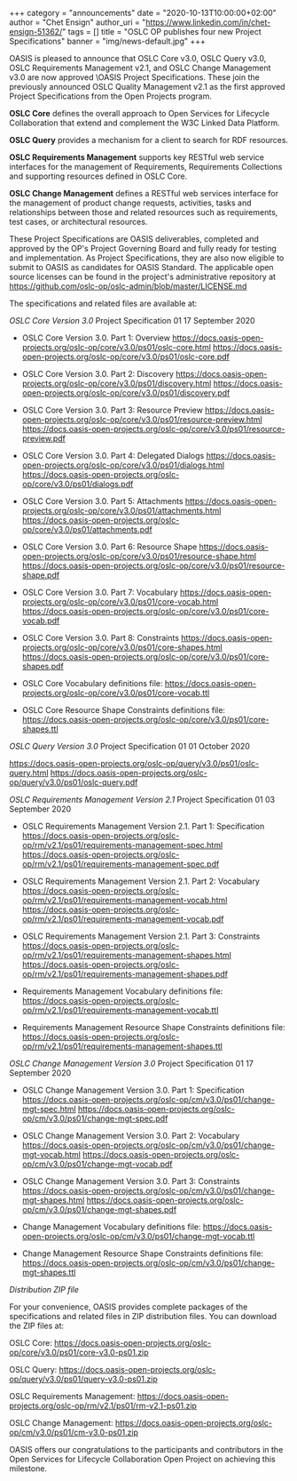 +++
category = "announcements"
date = "2020-10-13T10:00:00+02:00"
author = "Chet Ensign"
author_uri = "https://www.linkedin.com/in/chet-ensign-51362/"
tags = []
title = "OSLC OP publishes four new Project Specifications"
banner = "img/news-default.jpg"
+++

OASIS is pleased to announce that OSLC Core v3.0, OSLC Query v3.0, OSLC Requirements Management v2.1, and OSLC Change Management v3.0 are now approved \OASIS Project Specifications. These join the previously announced OSLC Quality Management v2.1 as the first approved Project Specifications from the Open Projects program.

__OSLC Core__ defines the overall approach to Open Services for Lifecycle Collaboration that extend and complement the W3C Linked Data Platform.

__OSLC Query__ provides a mechanism for a client to search for RDF resources.

__OSLC Requirements Management__ supports key RESTful web service interfaces for the management of Requirements, Requirements Collections and supporting resources defined in OSLC Core.

__OSLC Change Management__ defines a RESTful web services interface for the management of product change requests, activities, tasks and relationships between those and related resources such as requirements, test cases, or architectural resources.

These Project Specifications are OASIS deliverables, completed and approved by the OP's Project Governing Board and fully ready for testing and implementation. As Project Specifications, they are also now eligible to submit to OASIS as candidates for OASIS Standard. The applicable open source licenses can be found in the project's administrative repository at https://github.com/oslc-op/oslc-admin/blob/master/LICENSE.md

The specifications and related files are available at:

*OSLC Core Version 3.0*
Project Specification 01
17 September 2020

- OSLC Core Version 3.0. Part 1: Overview
https://docs.oasis-open-projects.org/oslc-op/core/v3.0/ps01/oslc-core.html
https://docs.oasis-open-projects.org/oslc-op/core/v3.0/ps01/oslc-core.pdf

- OSLC Core Version 3.0. Part 2: Discovery
https://docs.oasis-open-projects.org/oslc-op/core/v3.0/ps01/discovery.html
https://docs.oasis-open-projects.org/oslc-op/core/v3.0/ps01/discovery.pdf

- OSLC Core Version 3.0. Part 3: Resource Preview
https://docs.oasis-open-projects.org/oslc-op/core/v3.0/ps01/resource-preview.html
https://docs.oasis-open-projects.org/oslc-op/core/v3.0/ps01/resource-preview.pdf

- OSLC Core Version 3.0. Part 4: Delegated Dialogs
https://docs.oasis-open-projects.org/oslc-op/core/v3.0/ps01/dialogs.html
https://docs.oasis-open-projects.org/oslc-op/core/v3.0/ps01/dialogs.pdf

- OSLC Core Version 3.0. Part 5: Attachments
https://docs.oasis-open-projects.org/oslc-op/core/v3.0/ps01/attachments.html
https://docs.oasis-open-projects.org/oslc-op/core/v3.0/ps01/attachments.pdf

- OSLC Core Version 3.0. Part 6: Resource Shape
https://docs.oasis-open-projects.org/oslc-op/core/v3.0/ps01/resource-shape.html
https://docs.oasis-open-projects.org/oslc-op/core/v3.0/ps01/resource-shape.pdf

- OSLC Core Version 3.0. Part 7: Vocabulary
https://docs.oasis-open-projects.org/oslc-op/core/v3.0/ps01/core-vocab.html
https://docs.oasis-open-projects.org/oslc-op/core/v3.0/ps01/core-vocab.pdf

- OSLC Core Version 3.0. Part 8: Constraints
https://docs.oasis-open-projects.org/oslc-op/core/v3.0/ps01/core-shapes.html
https://docs.oasis-open-projects.org/oslc-op/core/v3.0/ps01/core-shapes.pdf

- OSLC Core Vocabulary definitions file: 
https://docs.oasis-open-projects.org/oslc-op/core/v3.0/ps01/core-vocab.ttl

- OSLC Core Resource Shape Constraints definitions file: 
https://docs.oasis-open-projects.org/oslc-op/core/v3.0/ps01/core-shapes.ttl

*OSLC Query Version 3.0*
Project Specification 01
01 October 2020

https://docs.oasis-open-projects.org/oslc-op/query/v3.0/ps01/oslc-query.html
https://docs.oasis-open-projects.org/oslc-op/query/v3.0/ps01/oslc-query.pdf

*OSLC Requirements Management Version 2.1*
Project Specification 01
03 September 2020

- OSLC Requirements Management Version 2.1. Part 1: Specification
https://docs.oasis-open-projects.org/oslc-op/rm/v2.1/ps01/requirements-management-spec.html
https://docs.oasis-open-projects.org/oslc-op/rm/v2.1/ps01/requirements-management-spec.pdf

- OSLC Requirements Management Version 2.1. Part 2: Vocabulary
https://docs.oasis-open-projects.org/oslc-op/rm/v2.1/ps01/requirements-management-vocab.html
https://docs.oasis-open-projects.org/oslc-op/rm/v2.1/ps01/requirements-management-vocab.pdf

- OSLC Requirements Management Version 2.1. Part 3: Constraints
https://docs.oasis-open-projects.org/oslc-op/rm/v2.1/ps01/requirements-management-shapes.html
https://docs.oasis-open-projects.org/oslc-op/rm/v2.1/ps01/requirements-management-shapes.pdf

- Requirements Management Vocabulary definitions file: 
https://docs.oasis-open-projects.org/oslc-op/rm/v2.1/ps01/requirements-management-vocab.ttl

- Requirements Management Resource Shape Constraints definitions file: 
https://docs.oasis-open-projects.org/oslc-op/rm/v2.1/ps01/requirements-management-shapes.ttl

*OSLC Change Management Version 3.0*
Project Specification 01
17 September 2020

- OSLC Change Management Version 3.0. Part 1: Specification
https://docs.oasis-open-projects.org/oslc-op/cm/v3.0/ps01/change-mgt-spec.html
https://docs.oasis-open-projects.org/oslc-op/cm/v3.0/ps01/change-mgt-spec.pdf

- OSLC Change Management Version 3.0. Part 2: Vocabulary
https://docs.oasis-open-projects.org/oslc-op/cm/v3.0/ps01/change-mgt-vocab.html
https://docs.oasis-open-projects.org/oslc-op/cm/v3.0/ps01/change-mgt-vocab.pdf

- OSLC Change Management Version 3.0. Part 3: Constraints
https://docs.oasis-open-projects.org/oslc-op/cm/v3.0/ps01/change-mgt-shapes.html
https://docs.oasis-open-projects.org/oslc-op/cm/v3.0/ps01/change-mgt-shapes.pdf

- Change Management Vocabulary definitions file: 
https://docs.oasis-open-projects.org/oslc-op/cm/v3.0/ps01/change-mgt-vocab.ttl

- Change Management Resource Shape Constraints definitions file:
https://docs.oasis-open-projects.org/oslc-op/cm/v3.0/ps01/change-mgt-shapes.ttl

*Distribution ZIP file*

For your convenience, OASIS provides complete packages of the specifications and related files in ZIP distribution files. You can download the ZIP files at:

OSLC Core: https://docs.oasis-open-projects.org/oslc-op/core/v3.0/ps01/core-v3.0-ps01.zip 

OSLC Query: https://docs.oasis-open-projects.org/oslc-op/query/v3.0/ps01/query-v3.0-ps01.zip

OSLC Requirements Management: https://docs.oasis-open-projects.org/oslc-op/rm/v2.1/ps01/rm-v2.1-ps01.zip

OSLC Change Management: https://docs.oasis-open-projects.org/oslc-op/cm/v3.0/ps01/cm-v3.0-ps01.zip

OASIS offers our congratulations to the participants and contributors in the Open Services for Lifecycle Collaboration Open Project on achieving this milestone.
